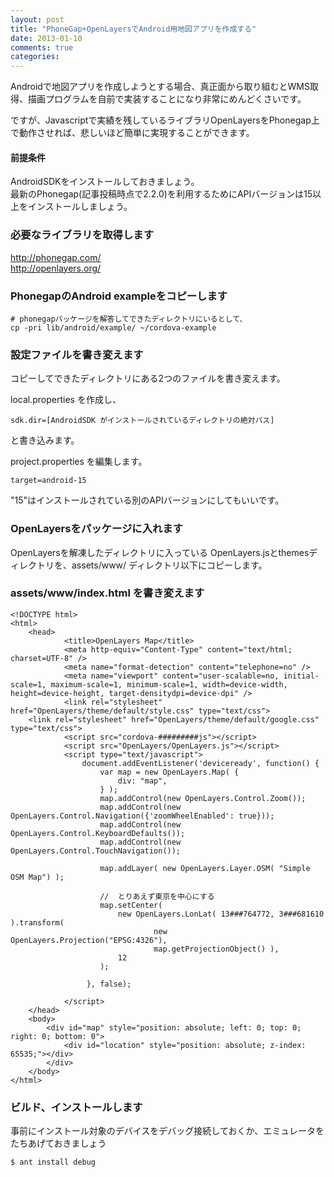 ```yaml
---
layout: post
title: "PhoneGap+OpenLayersでAndroid用地図アプリを作成する"
date: 2013-01-10
comments: true
categories:
---
```

Androidで地図アプリを作成しようとする場合、真正面から取り組むとWMS取得、描画プログラムを自前で実装することになり非常にめんどくさいです。

ですが、Javascriptで実績を残しているライブラリOpenLayersをPhonegap上で動作させれば、悲しいほど簡単に実現することができます。

#### 前提条件
AndroidSDKをインストールしておきましょう。<br/>
最新のPhonegap(記事投稿時点で2.2.0)を利用するためにAPIバージョンは15以上をインストールしましょう。

### 必要なライブラリを取得します
http://phonegap.com/<br/>
http://openlayers.org/<br/>

### PhonegapのAndroid exampleをコピーします

    # phonegapパッケージを解答してできたディレクトリにいるとして、
    cp -pri lib/android/example/ ~/cordova-example 

### 設定ファイルを書き変えます
コピーしてできたディレクトリにある2つのファイルを書き変えます。

local.properties を作成し、

    sdk.dir=[AndroidSDK がインストールされているディレクトリの絶対パス]

と書き込みます。

project.properties を編集します。

    target=android-15

"15"はインストールされている別のAPIバージョンにしてもいいです。

### OpenLayersをパッケージに入れます
OpenLayersを解凍したディレクトリに入っている OpenLayers.jsとthemesディレクトリを、assets/www/ ディレクトリ以下にコピーします。

### assets/www/index.html を書き変えます

    <!DOCTYPE html>
    <html>
        <head>
                <title>OpenLayers Map</title>
                <meta http-equiv="Content-Type" content="text/html; charset=UTF-8" />
                <meta name="format-detection" content="telephone=no" />
                <meta name="viewport" content="user-scalable=no, initial-scale=1, maximum-scale=1, minimum-scale=1, width=device-width, height=device-height, target-densitydpi=device-dpi" />
                <link rel="stylesheet" href="OpenLayers/theme/default/style.css" type="text/css">
        <link rel="stylesheet" href="OpenLayers/theme/default/google.css" type="text/css">
                <script src="cordova-#########js"></script>
                <script src="OpenLayers/OpenLayers.js"></script>
                <script type="text/javascript">
                    document.addEventListener('deviceready', function() {
                        var map = new OpenLayers.Map( {
                            div: "map",
                        } );
                        map.addControl(new OpenLayers.Control.Zoom());
                        map.addControl(new OpenLayers.Control.Navigation({'zoomWheelEnabled': true}));
                        map.addControl(new OpenLayers.Control.KeyboardDefaults());
                        map.addControl(new OpenLayers.Control.TouchNavigation());

                        map.addLayer( new OpenLayers.Layer.OSM( "Simple OSM Map") );

                        //  とりあえず東京を中心にする
                        map.setCenter(
                            new OpenLayers.LonLat( 13###764772, 3###681610 ).transform(
                                    new OpenLayers.Projection("EPSG:4326"),
                                    map.getProjectionObject() ), 
                            12 
                        );

                     }, false);

                </script>
        </head>
        <body>
            <div id="map" style="position: absolute; left: 0; top: 0; right: 0; bottom: 0">
                <div id="location" style="position: absolute; z-index: 65535;"></div>
            </div>
        </body>
    </html>

### ビルド、インストールします 
事前にインストール対象のデバイスをデバッグ接続しておくか、エミュレータをたちあげておきましょう

    $ ant install debug
